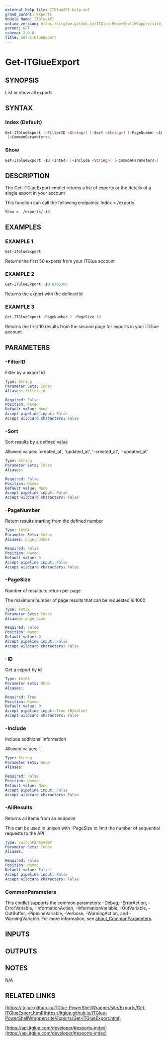 ```yaml
---
external help file: ITGlueAPI-help.xml
grand_parent: Exports
Module Name: ITGlueAPI
online version: https://itglue.github.io/ITGlue-PowerShellWrapper/site/Exports/Get-ITGlueExport.html
parent: GET
schema: 2.0.0
title: Get-ITGlueExport
---
```


# Get-ITGlueExport

## SYNOPSIS
List or show all exports

## SYNTAX

### Index (Default)
```powershell
Get-ITGlueExport [-FilterID <String>] [-Sort <String>] [-PageNumber <Int64>] [-PageSize <Int32>] [-AllResults]
 [<CommonParameters>]
```

### Show
```powershell
Get-ITGlueExport -ID <Int64> [-Include <String>] [<CommonParameters>]
```

## DESCRIPTION
The Get-ITGlueExport cmdlet returns a list of exports
or the details of a single export in your account

This function can call the following endpoints:
    Index = /exports

    Show =  /exports/:id

## EXAMPLES

### EXAMPLE 1
```powershell
Get-ITGlueExport
```

Returns the first 50 exports from your ITGlue account

### EXAMPLE 2
```powershell
Get-ITGlueExport -ID 8765309
```

Returns the export with the defined id

### EXAMPLE 3
```powershell
Get-ITGlueExport -PageNumber 2 -PageSize 10
```

Returns the first 10 results from the second page for exports
in your ITGlue account

## PARAMETERS

### -FilterID
Filter by a export id

```yaml
Type: String
Parameter Sets: Index
Aliases: filter_id

Required: False
Position: Named
Default value: None
Accept pipeline input: False
Accept wildcard characters: False
```

### -Sort
Sort results by a defined value

Allowed values:
'created_at', 'updated_at',
'-created_at', '-updated_at'

```yaml
Type: String
Parameter Sets: Index
Aliases:

Required: False
Position: Named
Default value: None
Accept pipeline input: False
Accept wildcard characters: False
```

### -PageNumber
Return results starting from the defined number

```yaml
Type: Int64
Parameter Sets: Index
Aliases: page_number

Required: False
Position: Named
Default value: 0
Accept pipeline input: False
Accept wildcard characters: False
```

### -PageSize
Number of results to return per page

The maximum number of page results that can be
requested is 1000

```yaml
Type: Int32
Parameter Sets: Index
Aliases: page_size

Required: False
Position: Named
Default value: 0
Accept pipeline input: False
Accept wildcard characters: False
```

### -ID
Get a export by id

```yaml
Type: Int64
Parameter Sets: Show
Aliases:

Required: True
Position: Named
Default value: 0
Accept pipeline input: True (ByValue)
Accept wildcard characters: False
```

### -Include
Include additional information

Allowed values:
'.'

```yaml
Type: String
Parameter Sets: Show
Aliases:

Required: False
Position: Named
Default value: None
Accept pipeline input: False
Accept wildcard characters: False
```

### -AllResults
Returns all items from an endpoint

This can be used in unison with -PageSize to limit the number of
sequential requests to the API

```yaml
Type: SwitchParameter
Parameter Sets: Index
Aliases:

Required: False
Position: Named
Default value: False
Accept pipeline input: False
Accept wildcard characters: False
```

### CommonParameters
This cmdlet supports the common parameters: -Debug, -ErrorAction, -ErrorVariable, -InformationAction, -InformationVariable, -OutVariable, -OutBuffer, -PipelineVariable, -Verbose, -WarningAction, and -WarningVariable. For more information, see [about_CommonParameters](http://go.microsoft.com/fwlink/?LinkID=113216).

## INPUTS

## OUTPUTS

## NOTES
N/A

## RELATED LINKS

[https://itglue.github.io/ITGlue-PowerShellWrapper/site/Exports/Get-ITGlueExport.html](https://itglue.github.io/ITGlue-PowerShellWrapper/site/Exports/Get-ITGlueExport.html)

[https://api.itglue.com/developer/#exports-index](https://api.itglue.com/developer/#exports-index)

